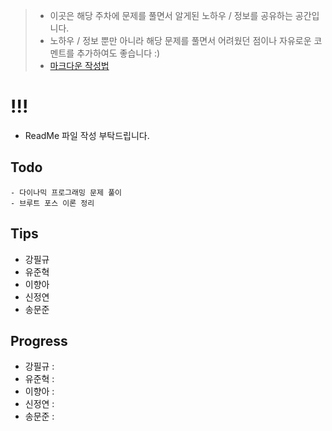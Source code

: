 > - 이곳은 해당 주차에 문제를 풀면서 알게된 노하우 / 정보를 공유하는 공간입니다.
> - 노하우 / 정보 뿐만 아니라 해당 문제를 풀면서 어려웠던 점이나 자유로운 코멘트를 추가하여도 좋습니다 :)
> - [마크다운 작성법](https://gist.github.com/ihoneymon/652be052a0727ad59601)

# !!!
  - ReadMe 파일 작성 부탁드립니다.

## Todo
    - 다이나믹 프로그래밍 문제 풀이
    - 브루트 포스 이론 정리

## Tips
- 강필규
- 유준혁
- 이향아
- 신정연
- 송문준

## Progress
- 강필규 :
- 유준혁 :
- 이향아 :
- 신정연 :
- 송문준 :
